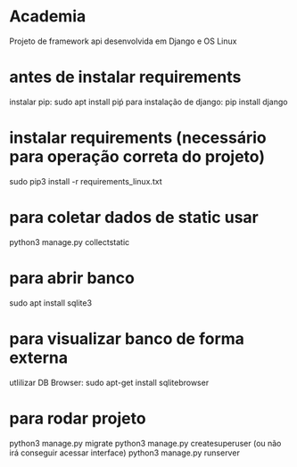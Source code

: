 # Academia

Projeto de framework api desenvolvida em Django e OS Linux

# antes de instalar requirements

instalar pip: sudo apt install piṕ
para instalação de django: pip install django

# instalar requirements (necessário para operação correta do projeto)
sudo pip3 install -r requirements_linux.txt

# para coletar dados de static usar
python3 manage.py collectstatic

# para abrir banco
sudo apt install sqlite3

# para visualizar banco de forma externa

utlilizar DB Browser: sudo apt-get install sqlitebrowser

# para rodar projeto

python3 manage.py migrate
python3 manage.py createsuperuser (ou não irá conseguir acessar interface)
python3 manage.py runserver
